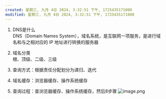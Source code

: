 ```yaml
---
created: 星期三, 九月 4日 2024, 3:32:51 下午, 1725435171000
modified: 星期三, 九月 4日 2024, 3:32:51 下午, 1725435171000
---
```


1. DNS是什么  
	DNS（Domain Names System），域名系统，是互联网一项服务，是进行域名和与之相对应的 IP 地址进行转换的服务器 
  
2. 域名分类  
	根、顶级、二级、三级  
  
3. 查询方式：根据责任分配划分为递归、迭代  
  
4. 域名缓存：浏览器缓存、操作系统缓存  
  
5. 查询过程：查浏览器缓存、操作系统缓存，然后8步骤
![image.png](https://tazdingo-images.oss-cn-hongkong.aliyuncs.com/tazdingo-images20240809005418.png)
